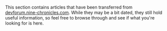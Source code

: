 This section contains articles that have been transferred from [devforum.nine-chronicles.com](https://devforum.nine-chronicles.com). While they may be a bit dated, they still hold useful information, so feel free to browse through and see if what you're looking for is here.
